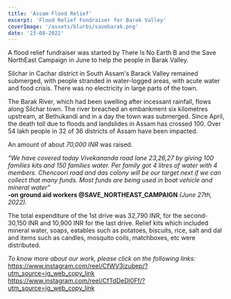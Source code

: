 ```yaml
---
title: 'Assam Flood Relief'
excerpt: 'Flood Relief Fundraiser for Barak Valley'
coverImage: '/assets/blurbs/savebarak.png'
date: '23-08-2022'
---
```


A flood relief fundraiser was started by There Is No Earth B and the Save NorthEast Campaign in June to help the people in Barak Valley.<br /> 

Silchar in Cachar district in South Assam's Barack Valley remained submerged, with people stranded in water-logged areas, with acute water and food crisis. There was no electricity in large parts of the town.

The Barak River, which had been swelling after incessant rainfall, flows along Silchar town. The river breached an embankment six kilometres upstream, at Bethukandi and in a day the town was submerged. Since April, the death toll due to floods and landslides in Assam has crossed 100. Over 54 lakh people in 32 of 36 districts of Assam have been impacted. 

An amount of about *70,000 INR* was raised. 

*“We have covered today Vivekananda road lane 23,26,27 by giving 100 families kits and 150 families water. Per family got 4 litres of water with 4 members. Chencoori road and das colony will be our target next if we can collect that many funds. Most funds are being used in boat vehicle and mineral water”* <br />
**-on ground aid workers @SAVE_NORTHEAST_CAMPAIGN** *(June 27th, 2022).* 

The total expenditure of the 1st drive was 32,790 INR, for the second- 30,150 INR and 10,900 INR for the last drive. Relief kits which included mineral water, soaps, eatables such as potatoes, biscuits, rice, salt and dal and items such as candles, mosquito coils, matchboxes, etc were distributed. 

*To know more about our work, please click on the following links:* <br />
https://www.instagram.com/reel/CfWV3izubep/?utm_source=ig_web_copy_link <br />
https://www.instagram.com/reel/CfTdDeDI0Ff/?utm_source=ig_web_copy_link

